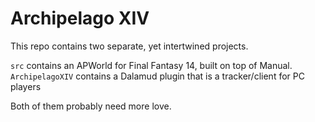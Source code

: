 # Archipelago XIV

This repo contains two separate, yet intertwined projects.

`src` contains an APWorld for Final Fantasy 14, built on top of Manual.
`ArchipelagoXIV` contains a Dalamud plugin that is a tracker/client for PC players

Both of them probably need more love.
